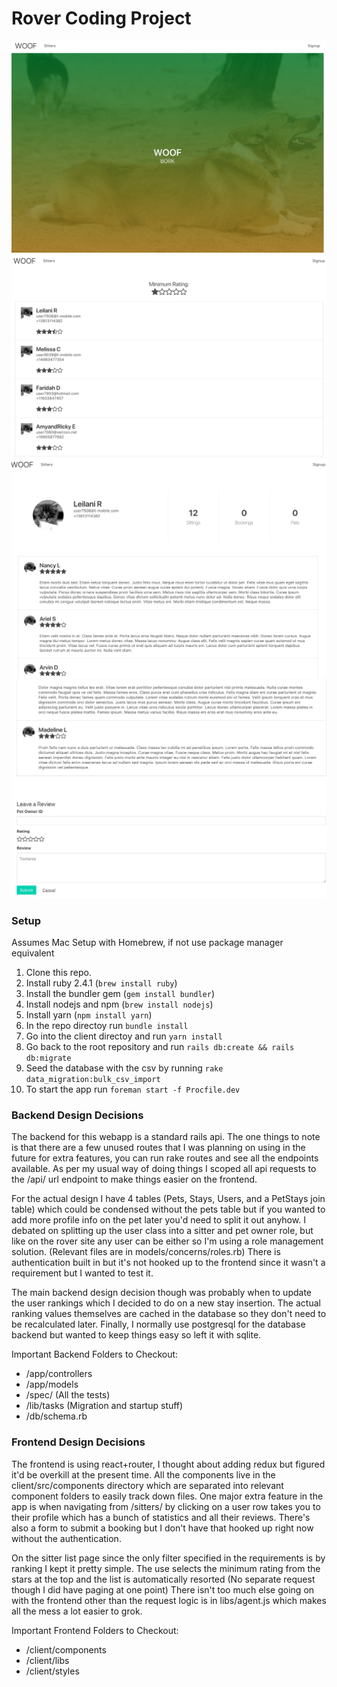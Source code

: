 # Rover Coding Project

![Alt text](/readme_imgs/1.png)
![Alt text](/readme_imgs/2.png)
![Alt text](/readme_imgs/3.png)
![Alt text](/readme_imgs/4.png)

### Setup
Assumes Mac Setup with Homebrew, if not use package manager equivalent
1. Clone this repo.
2. Install ruby 2.4.1 (`brew install ruby`)
3. Install the bundler gem (`gem install bundler`)
4. Install nodejs and npm (`brew install nodejs`)
5. Install yarn (`npm install yarn`)
6. In the repo directoy run `bundle install`
7. Go into the client directoy and run `yarn install`
8. Go back to the root repository and run `rails db:create && rails db:migrate`
9. Seed the database with the csv by running `rake data_migration:bulk_csv_import`
10. To start the app run `foreman start -f Procfile.dev`

### Backend Design Decisions
The backend for this webapp is a standard rails api. The one things to note
is that there are a few unused routes that I was planning on using in the future
for extra features, you can run rake routes and see all the endpoints available. As per my usual way of doing things I scoped all api requests to the /api/ url endpoint to make things easier on the frontend.

For the actual design I have 4 tables (Pets, Stays, Users, and a PetStays join table)
which could be condensed without the pets table but if you wanted to add more profile
info on the pet later you'd need to split it out anyhow. I debated on splitting up
the user class into a sitter and pet owner role, but like on the rover site any user
can be either so I'm using a role management solution. (Relevant files are in models/concerns/roles.rb)
There is authentication built in but it's not hooked up to the
frontend since it wasn't a requirement but I wanted to test it. 

The main backend design decision though was probably when to update the user rankings which I decided to do on a new stay insertion. The actual ranking values themselves are cached in the database so they don't need to be recalculated later. Finally, I normally use postgresql for the database backend but wanted to keep things easy so left it with sqlite.

Important Backend Folders to Checkout:
- /app/controllers
- /app/models
- /spec/ (All the tests)
- /lib/tasks (Migration and startup stuff)
- /db/schema.rb

### Frontend Design Decisions
The frontend is using react+router, I thought about adding redux but figured it'd be overkill at the present time. All the components live in the client/src/components directory which are separated into relevant component folders to easily track down files. One major extra feature in the app is when navigating from /sitters/ by clicking on a user row takes you to their profile which has a bunch of statistics and all their reviews. There's also a form to submit a booking but I don't have that hooked up right now without the authentication.

On the sitter list page since the only filter specified in the requirements is by ranking I kept it pretty simple. The use selects the minimum rating from the stars at the top and the list is automatically resorted (No separate request though I did have paging at one point) There isn't too much else going on with the frontend other than the request logic is in libs/agent.js which makes all the mess a lot easier to grok.

Important Frontend Folders to Checkout:
- /client/components
- /client/libs
- /client/styles
